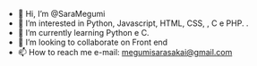 - 👋 Hi, I’m @SaraMegumi
- 👀 I’m interested in Python, Javascript, HTML, CSS, , C e PHP.
.
- 🌱 I’m currently learning Python e C.
- 💞️ I’m looking to collaborate on Front end
- 📫 How to reach me e-mail: megumisarasakai@gmail.com

<!---
SaraMegumi/SaraMegumi is a ✨ special ✨ repository because its `README.md` (this file) appears on your GitHub profile.
You can click the Preview link to take a look at your changes.
--->
